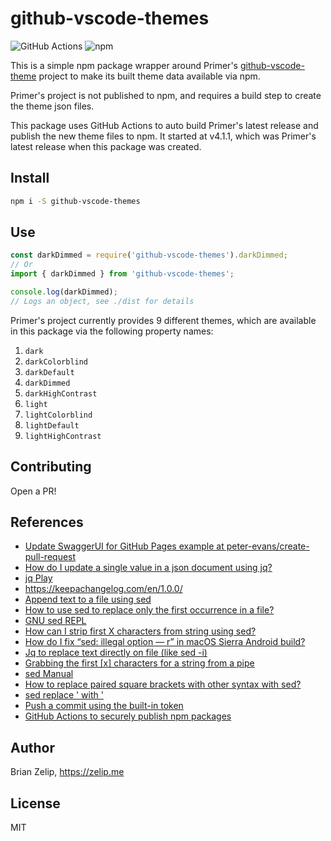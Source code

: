 # github-vscode-themes

![GitHub Actions](https://github.com/brianzelip/github-vscode-themes/actions/workflows/auto-update.yml/badge.svg) ![npm](https://img.shields.io/npm/v/github-vscode-themes)

This is a simple npm package wrapper around Primer's [github-vscode-theme](https://github.com/primer/github-vscode-theme) project to make its built theme data available via npm.

Primer's project is not published to npm, and requires a build step to create the theme json files.

This package uses GitHub Actions to auto build Primer's latest release and publish the new theme files to npm. It started at v4.1.1, which was Primer's latest release when this package was created.

## Install

```bash
npm i -S github-vscode-themes
```

## Use

```js
const darkDimmed = require('github-vscode-themes').darkDimmed;
// Or
import { darkDimmed } from 'github-vscode-themes';

console.log(darkDimmed);
// Logs an object, see ./dist for details
```

Primer's project currently provides 9 different themes, which are available in this package via the following property names:

1. `dark`
2. `darkColorblind`
3. `darkDefault`
4. `darkDimmed`
5. `darkHighContrast`
6. `light`
7. `lightColorblind`
8. `lightDefault`
9. `lightHighContrast`

## Contributing

Open a PR!

## References

- [Update SwaggerUI for GitHub Pages example at peter-evans/create-pull-request](https://github.com/peter-evans/create-pull-request/blob/master/docs/examples.md#update-swaggerui-for-github-pages)
- [How do I update a single value in a json document using jq?](https://stackoverflow.com/a/31037640/2145103)
- [jq Play](https://jqplay.org/)
- https://keepachangelog.com/en/1.0.0/
- [Append text to a file using sed](https://stackoverflow.com/a/30219386/2145103)
- [How to use sed to replace only the first occurrence in a file?](https://stackoverflow.com/a/148473/2145103)
- [GNU sed REPL](https://sed.js.org/)
- [How can I strip first X characters from string using sed?](https://stackoverflow.com/a/11470096/2145103)
- [How do I fix “sed: illegal option — r” in macOS Sierra Android build?](https://stackoverflow.com/q/43696304/2145103)
- [Jq to replace text directly on file (like sed -i)](https://stackoverflow.com/a/36577521/2145103)
- [Grabbing the first [x] characters for a string from a pipe](https://unix.stackexchange.com/a/3455/161921)
- [sed Manual](https://www.gnu.org/software/sed/manual/sed.html)
- [How to replace paired square brackets with other syntax with sed?](https://stackoverflow.com/a/10646534/2145103)
- [sed replace ' with \'](https://stackoverflow.com/a/11514818/2145103)
- [Push a commit using the built-in token](https://github.com/actions/checkout#Push-a-commit-using-the-built-in-token)
- [GitHub Actions to securely publish npm packages](https://snyk.io/blog/github-actions-to-securely-publish-npm-packages/)

## Author

Brian Zelip, https://zelip.me

## License

MIT
